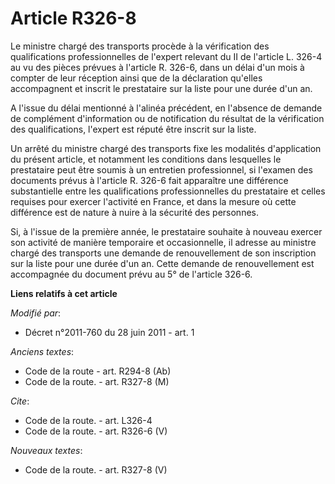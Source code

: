 # Article R326-8

Le ministre chargé des transports procède à la vérification des qualifications professionnelles de l'expert relevant du II de
l'article L. 326-4 au vu des pièces prévues à l'article R. 326-6, dans un délai d'un mois à compter de leur réception ainsi
que de la déclaration qu'elles accompagnent et inscrit le prestataire sur la liste pour une durée d'un an. 

A l'issue du délai mentionné à l'alinéa précédent, en l'absence de demande de complément d'information ou de notification du
résultat de la vérification des qualifications, l'expert est réputé être inscrit sur la liste. 

Un arrêté du ministre chargé des transports fixe les modalités d'application du présent article, et notamment les conditions
dans lesquelles le prestataire peut être soumis à un entretien professionnel, si l'examen des documents prévus à l'article R.
326-6 fait apparaître une différence substantielle entre les qualifications professionnelles du prestataire et celles
requises pour exercer l'activité en France, et dans la mesure où cette différence est de nature à nuire à la sécurité des
personnes. 

Si, à l'issue de la première année, le prestataire souhaite à nouveau exercer son activité de manière temporaire et
occasionnelle, il adresse au ministre chargé des transports une demande de renouvellement de son inscription sur la liste
pour une durée d'un an. Cette demande de renouvellement est accompagnée du document prévu au 5° de l'article 326-6.

**Liens relatifs à cet article**

_Modifié par_:

  - Décret n°2011-760 du 28 juin 2011 - art. 1

_Anciens textes_:

  - Code de la route - art. R294-8 (Ab)
  - Code de la route. - art. R327-8 (M)

_Cite_:

  - Code de la route. - art. L326-4
  - Code de la route. - art. R326-6 (V)

_Nouveaux textes_:

  - Code de la route. - art. R327-8 (V)
